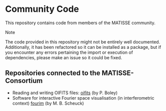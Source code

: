 # Community Code
This repository contains code from members of the MATISSE community.

> [!NOTE]
> The code provided in this repository might not be entirely well documented.
Additionally, it has been refactored so it can be installed as a package, but if you encounter any errors pertaining the import or execution of dependencies, please make an issue so it could be fixed.

## Repositories connected to the MATISSE-Consortium
- Reading and writing OIFITS files: [oifits](https://github.com/pboley/oifits) (by P. Boley)
- Software for interactive Fourier space visualisation (in interferometric context) [fourim](https://github.com/MBSck/fourim) (by M. B. Scheuck)
